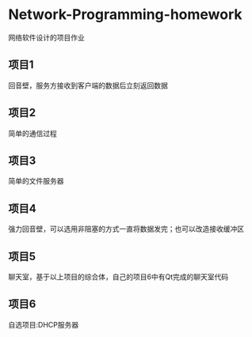 # Network-Programming-homework
网络软件设计的项目作业
## 项目1
回音壁，服务方接收到客户端的数据后立刻返回数据
## 项目2
简单的通信过程
## 项目3
简单的文件服务器
## 项目4
强力回音壁，可以选用非阻塞的方式一直将数据发完；也可以改造接收缓冲区
## 项目5
聊天室，基于以上项目的综合体，自己的项目6中有Qt完成的聊天室代码
## 项目6
自选项目:DHCP服务器
